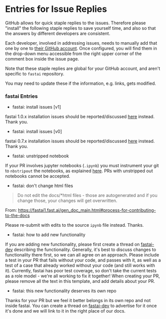 # Entries for Issue Replies

GitHub allows for quick staple replies to the issues. Therefore please "install" the following staple replies to save yourself time, and also so that the answers by different developers are consistent.

Each developer, involved in addressing issues, needs to manually add that one by one to [their GitHub account](https://github.com/settings/replies). Once configured, you will find them in the drop-down menu accessible from the right upper corner of the comment box inside the issue page.

Note that these staple replies are global for your GitHub account, and aren't specific to `fastai` repository.

You may need to update these if the information, e.g. links, gets modified.

### fastai Entries

* fastai: install issues [v1]

fastai 1.0.x installation issues should be reported/discussed [here](http://forums.fast.ai/t/fastai-v1-install-issues-thread/24111) instead. Thank you.

* fastai: install issues [v0]

fastai 0.7.x installation issues should be reported/discussed [here](http://forums.fast.ai/t/fastai-v0-install-issues-thread/24652) instead. Thank you.

* fastai: unstripped notebook

If your PR involves jupyter notebooks (`.ipynb`) you must instrument your git to `nbstripout` the notebooks, as explained [here](https://fastai1.fast.ai/dev/develop.html#things-to-run-after-git-clone). PRs with unstripped out notebooks cannot be accepted.

* fastai: don't change html files

> Do not edit the docs/*html files - those are autogenerated and if you change those, your changes will get overwritten.

From: https://fastai1.fast.ai/gen_doc_main.html#process-for-contributing-to-the-docs

Please re-submit with edits to the source `ipynb` file instead. Thanks.

* fastai: how to add new functionality

If you are adding new functionality, please first create a thread on [fastai-dev](https://forums.fast.ai/c/fastai-users/fastai-dev) describing the functionality. Generally, it's best to discuss changes to functionality there first, so we can all agree on an approach. Please include a test in your PR that fails without your code, and passes with it, as well as a test of a case that already worked without your code (and still works with it). Currently, fastai has poor test coverage, so don't take the current tests as a role model - we're all working to fix it together! When creating your PR, please remove all the text in this template, and add details about your PR.

* fastai: this new functionality deserves its own repo

Thanks for your PR but we feel it better belongs in its own repo and not inside fastai. You can create a thread on [fastai-dev](https://forums.fast.ai/c/fastai-users/fastai-dev) to advertise for it once it's done and we will link to it in the right place of our docs.
